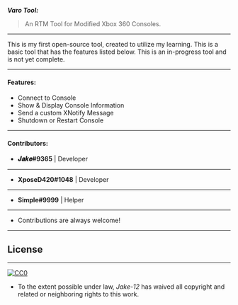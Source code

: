 ***Varo Tool:***
> An RTM Tool for Modified Xbox 360 Consoles.
---------
This is my first open-source tool, created to utilize my learning. This is a basic tool that has the features listed below. This is an in-progress tool and is not yet complete.

-----

#### Features:
-  Connect to Console
-  Show & Display Console Information
-  Send a custom XNotify Message
-  Shutdown or Restart Console

-----

#### Contributors:

- **𝑱𝒂𝒌𝒆#9365** | Developer
---------
- **XposeD420#1048** | Developer
---------
- **Simple#9999** | Helper 
---------
- Contributions are always welcome!

-----

## License
-----
[![CC0](https://licensebuttons.net/p/zero/1.0/88x31.png)](https://creativecommons.org/publicdomain/zero/1.0/)

- To the extent possible under law, *Jake-12* has waived all copyright and related or neighboring rights to this work.

